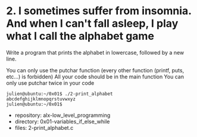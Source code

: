# 2. I sometimes suffer from insomnia. And when I can't fall asleep, I play what I call the alphabet game



Write a program that prints the alphabet in lowercase, followed by a new line.

You can only use the putchar function (every other function (printf, puts, etc…) is forbidden)
All your code should be in the main function
You can only use putchar twice in your code

```julien@ubuntu:~/0x01$ gcc -Wall -pedantic -Werror -Wextra -std=gnu89 2-print_alphabet.c -o 2-print_alphabet
julien@ubuntu:~/0x01$ ./2-print_alphabet 
abcdefghijklmnopqrstuvwxyz
julien@ubuntu:~/0x01$
```


 - repository: alx-low_level_programming
 - directory: 0x01-variables_if_else_while
 - files: 2-print_alphabet.c
